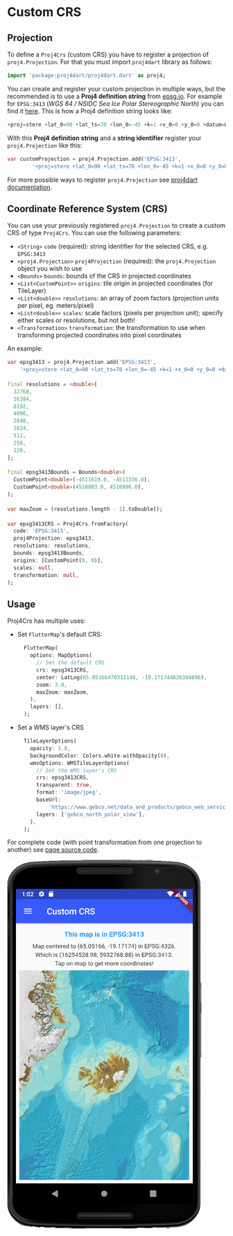 # Custom CRS

## Projection

To define a `Proj4Crs` (custom CRS) you have to register a projection of `proj4.Projection`. For that you must import `proj4dart` library as follows:

```dart
import 'package:proj4dart/proj4dart.dart' as proj4;
```

You can create and register your custom projection in multiple ways, but the recommended is to use a **Proj4 definition string** from [epsg.io](https://epsg.io). For example for `EPSG:3413` (_WGS 84 / NSIDC Sea Ice Polar Stereographic North_) you can find it [here](https://epsg.io/3413.proj4). This is how a Proj4 definition string looks like:

```dart
+proj=stere +lat_0=90 +lat_ts=70 +lon_0=-45 +k=1 +x_0=0 +y_0=0 +datum=WGS84 +units=m +no_defs
```

With this **Proj4 definition string** and a **string identifier** register your `proj4.Projection` like this:

```dart
var customProjection = proj4.Projection.add('EPSG:3413',
        '+proj=stere +lat_0=90 +lat_ts=70 +lon_0=-45 +k=1 +x_0=0 +y_0=0 +datum=WGS84 +units=m +no_defs');
```

For more possible ways to register `proj4.Projection` see [proj4dart documentation](https://github.com/maRci002/proj4dart).

## Coordinate Reference System (CRS)

You can use your previously registered `proj4.Projection` to create a custom CRS of type `Proj4Crs`. You can use the following parameters:

- `<String>` `code` (required): string identifier for the selected CRS, e.g. `EPSG:3413`
- `<proj4.Projection>` `proj4Projection` (required): the `proj4.Projection` object you wish to use
- `<Bounds>` `bounds`: bounds of the CRS in projected coordinates
- `<List<CustomPoint>>` `origins`: tile origin in projected coordinates (for TileLayer)
- `<List<double>>` `resolutions`: an array of zoom factors (projection units per pixel, eg. meters/pixel)
- `<List<double>>` `scales`: scale factors (pixels per projection unit); specify either scales or resolutions, but not both!
- `<Transformation>` `transformation`: the transformation to use when transforming projected coordinates into pixel coordinates

An example:

```dart
var epsg3413 = proj4.Projection.add('EPSG:3413',
    '+proj=stere +lat_0=90 +lat_ts=70 +lon_0=-45 +k=1 +x_0=0 +y_0=0 +datum=WGS84 +units=m +no_defs');

final resolutions = <double>[
  32768,
  16384,
  8192,
  4096,
  2048,
  1024,
  512,
  256,
  128,
];

final epsg3413Bounds = Bounds<double>(
  CustomPoint<double>(-4511619.0, -4511336.0),
  CustomPoint<double>(4510883.0, 4510996.0),
);

var maxZoom = (resolutions.length - 1).toDouble();

var epsg3413CRS = Proj4Crs.fromFactory(
  code: 'EPSG:3413',
  proj4Projection: epsg3413,
  resolutions: resolutions,
  bounds: epsg3413Bounds,
  origins: [CustomPoint(0, 0)],
  scales: null,
  transformation: null,
);
```

## Usage

Proj4Crs has multiple uses:

- Set `FlutterMap`'s default CRS:
  
  ```dart
    FlutterMap(
      options: MapOptions(
        // Set the default CRS
        crs: epsg3413CRS,
        center: LatLng(65.05166470332148, -19.171744826394896),
        zoom: 3.0,
        maxZoom: maxZoom,
      ),
      layers: [],
    );
  ```

- Set a WMS layer's CRS
  
  ```dart
    TileLayerOptions(
      opacity: 1.0,
      backgroundColor: Colors.white.withOpacity(0),
      wmsOptions: WMSTileLayerOptions(
        // Set the WMS layer's CRS
        crs: epsg3413CRS,
        transparent: true,
        format: 'image/jpeg',
        baseUrl:
            'https://www.gebco.net/data_and_products/gebco_web_services/north_polar_view_wms/mapserv?',
        layers: ['gebco_north_polar_view'],
      ),
    );
  ```

For complete code (with point transformation from one projection to another) see [page source code]('./custom_crs.dart').

![Custom CRS](./custom_crs.png)
